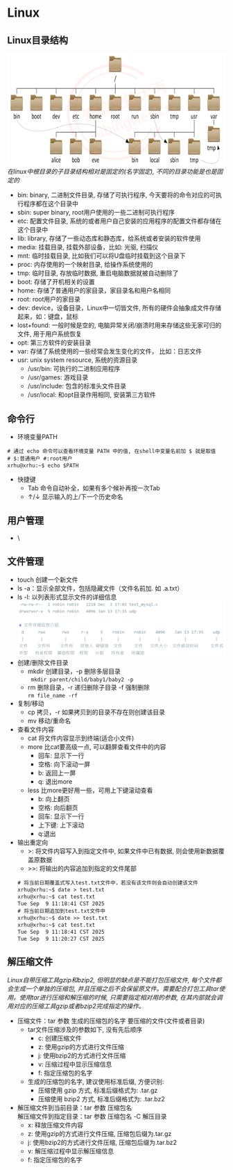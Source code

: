 # Linux
## Linux目录结构
![Linux目录](pic/Linux/linux_catalog.png)
*在linux中根目录的子目录结构相对是固定的(名字固定), 不同的目录功能是也是固定的*
* bin: binary, 二进制文件目录, 存储了可执行程序, 今天要将的命令对应的可执行程序都在这个目录中
* sbin: super binary, root用户使用的一些二进制可执行程序
* etc: 配置文件目录, 系统的或者用户自己安装的应用程序的配置文件都存储在这个目录中
* lib: library, 存储了一些动态库和静态库，给系统或者安装的软件使用
* media: 挂载目录, 挂载外部设备，比如: 光驱, 扫描仪
* mnt: 临时挂载目录, 比如我们可以将U盘临时挂载到这个目录下
* proc: 内存使用的一个映射目录, 给操作系统使用的
* tmp: 临时目录, 存放临时数据, 重启电脑数据就被自动删除了
* boot: 存储了开机相关的设置
* home: 存储了普通用户的家目录，家目录名和用户名相同
* root: root用户的家目录
* dev: device，设备目录，Linux中一切皆文件, 所有的硬件会抽象成文件存储起来，如：键盘，鼠标
* lost+found: 一般时候是空的, 电脑异常关闭/崩溃时用来存储这些无家可归的文件, 用于用户系统恢复
* opt: 第三方软件的安装目录
* var: 存储了系统使用的一些经常会发生变化的文件， 比如：日志文件
* usr: unix system resource, 系统的资源目录
  - /usr/bin: 可执行的二进制应用程序
  - /usr/games: 游戏目录
  - /usr/include: 包含的标准头文件目录
  - /usr/local: 和opt目录作用相同, 安装第三方软件
## 命令行
* 环境变量PATH
```
# 通过 echo 命令可以查看环境变量 PATH 中的值, 在shell中变量名前加 $ 就是取值
# $:普通用户 #:root用户
xrhu@xrhu:~$ echo $PATH
```
* 快捷键
    - Tab 命令自动补全，如果有多个候补再按一次Tab
    - ↑/↓ 显示输入的上/下一个历史命名
## 用户管理
* \\
## 文件管理
* touch 创建一个新文件
* ls -a：显示全部文件，包括隐藏文件（文件名前加. 如 .a.txt）
* ls -l: 以列表形式显示文件的详细信息
![file info](pic/Linux/file_info.png)
* 创建/删除文件目录
  - mkdir 创建目录，-p 删除多层目录<br>
    ` mkdir parent/child/baby1/baby2 -p`
  - rm 删除目录，-r 递归删除子目录 -f 强制删除<br>
    `rm file_name -rf`
* 复制/移动
    - cp 拷贝，-r 如果拷贝到的目录不存在则创建该目录
    - mv 移动/重命名
* 查看文件内容
  - cat 将文件内容显示到终端(适合小文件)
  - more 比cat要高级一点, 可以翻屏查看文件中的内容
    - 回车: 显示下一行
    - 空格: 向下滚动一屏
    - b: 返回上一屏
    - q: 退出more
  - less 比more更好用一些，可用上下键滚动查看
    - b: 向上翻页
    - 空格: 向后翻页
    - 回车: 显示下一行
    - 上下键: 上下滚动
    - q:退出
* 输出重定向
  - \>: 将文件内容写入到指定文件中, 如果文件中已有数据, 则会使用新数据覆盖原数据
  - \>>: 将输出的内容追加到指定的文件尾部
  ```
  # 将当前日期覆盖式写入test.txt文件中，若没有该文件则会自动创建该文件
  xrhu@xrhu:~$ date > test.txt
  xrhu@xrhu:~$ cat test.txt
  Tue Sep  9 11:18:41 CST 2025
  # 将当前日期追加到test.txt文件中
  xrhu@xrhu:~$ date >> test.txt
  xrhu@xrhu:~$ cat test.txt
  Tue Sep  9 11:18:41 CST 2025
  Tue Sep  9 11:20:27 CST 2025
  ```
## 解压缩文件
*Linux自带压缩工具gzip和bzip2, 但明显的缺点是不能打包压缩文件, 每个文件都会生成一个单独的压缩包, 并且压缩之后不会保留原文件。需要配合打包工具tar使用。使用tar进行压缩和解压缩的时候, 只需要指定相对用的参数, 在其内部就会调用对应的压缩工具gzip或者bzip2完成指定的操作。*
* 压缩文件：tar 参数 生成的压缩包的名字 要压缩的文件(文件或者目录)
    - tar文件压缩涉及的参数如下, 没有先后顺序
      - c: 创建压缩文件
      - z: 使用gzip的方式进行文件压缩
      - j: 使用bzip2的方式进行文件压缩
      - v: 压缩过程中显示压缩信息
      - f: 指定压缩包的名字
  - 生成的压缩包的名字, 建议使用标准后缀, 方便识别:
	- 压缩使用 gzip 方式,  标准后缀格式为: .tar.gz
	- 压缩使用 bzip2 方式, 标准后缀格式为: .tar.bz2
* 解压缩文件到当前目录：tar 参数 压缩包名<br>
  解压缩文件到指定目录：tar 参数 压缩包名 -C 解压目录
    - x: 释放压缩文件内容
    - z: 使用gzip的方式进行文件压缩, 压缩包后缀为.tar.gz
    - j: 使用bzip2的方式进行文件压缩, 压缩包后缀为.tar.bz2
    - v: 解压缩过程中显示解压缩信息
    - f: 指定压缩包的名字






